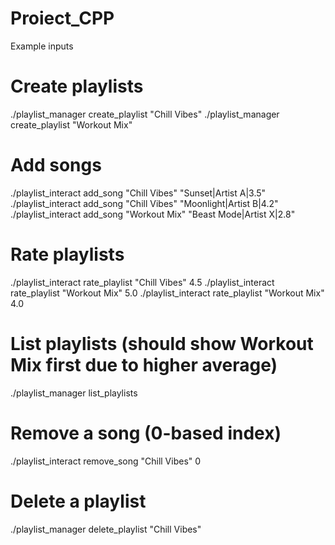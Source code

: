 # Proiect_CPP

Example inputs

# Create playlists
./playlist_manager create_playlist "Chill Vibes"
./playlist_manager create_playlist "Workout Mix"

# Add songs
./playlist_interact add_song "Chill Vibes" "Sunset|Artist A|3.5"
./playlist_interact add_song "Chill Vibes" "Moonlight|Artist B|4.2"
./playlist_interact add_song "Workout Mix" "Beast Mode|Artist X|2.8"

# Rate playlists
./playlist_interact rate_playlist "Chill Vibes" 4.5
./playlist_interact rate_playlist "Workout Mix" 5.0
./playlist_interact rate_playlist "Workout Mix" 4.0

# List playlists (should show Workout Mix first due to higher average)
./playlist_manager list_playlists

# Remove a song (0-based index)
./playlist_interact remove_song "Chill Vibes" 0

# Delete a playlist
./playlist_manager delete_playlist "Chill Vibes"
